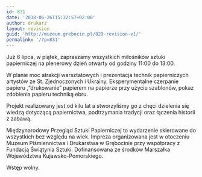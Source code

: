 ```yaml
---
id: 831
date: '2018-06-26T15:32:57+02:00'
author: drukarz
layout: revision
guid: 'http://muzeum.grebocin.pl/829-revision-v1/'
permalink: '/?p=831'
---
```


Już 6 lipca, w piątek, zapraszamy wszystkich miłośników sztuki papierniczej na plenerowy dzień otwarty od godziny 11:00 do 13:00.

W planie moc atrakcji warsztatowych i prezentacja technik papierniczych artystów ze St. Zjednoczonych i Ukrainy. Eksperymentalne czerpanie papieru ,“drukowanie” papierem na papierze przy użyciu szablonów, pokaz zdobienia papieru techniką ebru.

Projekt realizowany jest od kilu lat a stworzyliśmy go z chęci dzielenia się wiedzą dotyczącą papiernictwa, podtrzymania tradycji oraz łączenia historii z zabawą.

Międzynarodowy Przegląd Sztuki Papierniczej to wydarzenie skierowane do wszystkich bez względu na wiek. Impreza organizowana jest w otoczeniu Muzeum Piśmiennictwa i Drukarstwa w Grębocinie przy współpracy z Fundacją Świątynia Sztuki. Dofinansowana ze środków Marszałka Województwa Kujawsko-Pomorskiego.

Wstęp wolny.